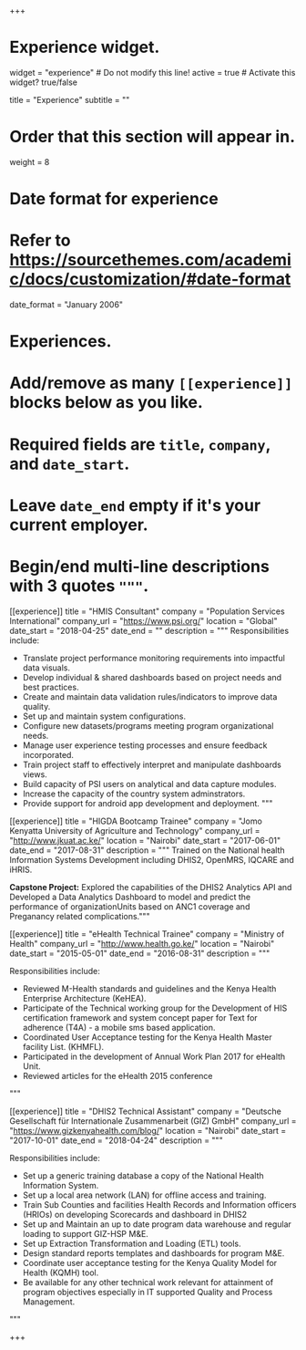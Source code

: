 +++
# Experience widget.
widget = "experience"  # Do not modify this line!
active = true  # Activate this widget? true/false

title = "Experience"
subtitle = ""

# Order that this section will appear in.
weight = 8

# Date format for experience
#   Refer to https://sourcethemes.com/academic/docs/customization/#date-format
date_format = "January 2006"

# Experiences.
#   Add/remove as many `[[experience]]` blocks below as you like.
#   Required fields are `title`, `company`, and `date_start`.
#   Leave `date_end` empty if it's your current employer.
#   Begin/end multi-line descriptions with 3 quotes `"""`.
[[experience]]
  title = "HMIS Consultant"
  company = "Population Services International"
  company_url = "https://www.psi.org/"
  location = "Global"
  date_start = "2018-04-25"
  date_end = ""
  description = """
  Responsibilities include:
  
  * Translate project performance monitoring requirements into impactful data visuals.
  * Develop individual & shared dashboards based on project needs and best practices.
  * Create and maintain data validation rules/indicators to improve data quality.
  * Set up and maintain system configurations. 
  * Configure new datasets/programs meeting program organizational needs. 
  * Manage user experience testing processes and ensure feedback incorporated.
  * Train project staff to effectively interpret and manipulate dashboards views. 
  * Build capacity of PSI users on analytical and data capture modules.
  * Increase the capacity of the country system adminstrators.
  * Provide support for android app development and deployment.
  """

[[experience]]
  title = "HIGDA Bootcamp Trainee"
  company = "Jomo Kenyatta University of Agriculture and Technology"
  company_url = "http://www.jkuat.ac.ke/"
  location = "Nairobi"
  date_start = "2017-06-01"
  date_end = "2017-08-31"
  description = """
  Trained on the National health Information Systems Development including DHIS2, OpenMRS, IQCARE and iHRIS. 
  
  <b>Capstone Project:</b>
  Explored the capabilities of the DHIS2 Analytics API and Developed a Data Analytics Dashboard to model and predict the performance of        organizationUnits based on ANC1 coverage and Preganancy related complications."""
  
  [[experience]]
  title = "eHealth Technical Trainee"
  company = "Ministry of Health"
  company_url = "http://www.health.go.ke/"
  location = "Nairobi"
  date_start = "2015-05-01"
  date_end = "2016-08-31"
  description = """
  
  Responsibilities include: 
  
  * Reviewed M-Health standards and guidelines and the Kenya Health Enterprise Architecture (KeHEA).
  * Participate of the Technical working group for the Development of HIS certification framework and system concept paper for Text for adherence (T4A) - a mobile sms based application. 
  * Coordinated User Acceptance testing for the Kenya Health Master facility List. (KHMFL).
  * Participated in the development of Annual Work Plan 2017 for eHealth Unit.
  * Reviewed articles for the eHealth 2015 conference
  
  """
  
   [[experience]]
  title = "DHIS2 Technical Assistant"
  company = "Deutsche Gesellschaft für Internationale Zusammenarbeit (GIZ) GmbH"
  company_url = "https://www.gizkenyahealth.com/blog/"
  location = "Nairobi"
  date_start = "2017-10-01"
  date_end = "2018-04-24"
  description = """
  
  Responsibilities include: 
  

  * Set up a generic training database a copy of the National Health Information System.
  * Set up a local area network (LAN) for offline access and training.
  * Train Sub Counties and facilities Health Records and Information officers (HRIOs) on developing Scorecards and dashboard in DHIS2
  * Set up and Maintain an up to date program data warehouse and regular loading to support GIZ-HSP M&E.
  * Set up Extraction Transformation and Loading (ETL) tools. 
  * Design standard reports templates and dashboards for program M&E. 
  * Coordinate user acceptance testing for the Kenya Quality Model for Health (KQMH) tool.
  * Be available for any other technical work relevant for attainment of program objectives especially in IT supported Quality and Process      Management. 
  
  """
  

+++
